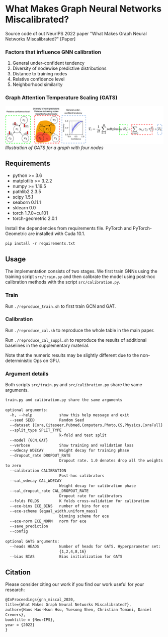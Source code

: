 # What Makes Graph Neural Networks Miscalibrated?

Source code of out NeurIPS 2022 paper "What Makes Graph Neural Networks Miscalibrated?" [Paper]

### Factors that influence GNN calibration
1. General under-confident tendency
2. Diversity of nodewise predictive distributions
3. Distance to training nodes
4. Relative confidence level
5. Neighborhood similarity

### Graph Attention Temperature Scaling (GATS)
![alt text](https://github.com/hans66hsu/GATS/blob/main/figure/GATS_new.png?raw=true)
*Illustration of GATS for a graph with four nodes*

## Requirements

* python >= 3.6
* matplotlib >= 3.2.2
* numpy >= 1.19.5
* pathlib2 2.3.5
* scipy 1.5.1
* seaborn 0.11.1
* sklearn 0.0
* torch 1.7.0+cu101
* torch-geometric 2.0.1

Install the dependencies from requirements file. PyTorch and PyTorch-Geometric are installed with Cuda 10.1.

```
pip install -r requirements.txt
```

## Usage

The implementation consists of two stages. We first train GNNs using the training script `src/train.py` and then calibrate the model using post-hoc calibration methods with the script `src/calibration.py`.

### Train

Run `./reproduce_train.sh` to first train GCN and GAT.

### Calibration

Run `./reproduce_cal.sh` to reproduce the whole table in the main paper.

Run `./reproduce_cal_suppl.sh` to reproduce the results of additional baselines in the supplementary material.

Note that the numeric results may be slightly different due to the non-deterministic Ops on GPU.

### Argument details

Both scripts `src/train.py` and `src/calibration.py` share the same arguments.

```
train.py and calibration.py share the same arguments

optional arguments:
  -h, --help            show this help message and exit
  --seed SEED           Random Seed
  --dataset {Cora,Citeseer,Pubmed,Computers,Photo,CS,Physics,CoraFull}
  --split_type SPLIT_TYPE
                        k-fold and test split
  --model {GCN,GAT}
  --verbose             Show training and validation loss
  --wdecay WDECAY       Weight decay for training phase
  --dropout_rate DROPOUT_RATE
                        Dropout rate. 1.0 denotes drop all the weights to zero
  --calibration CALIBRATION
                        Post-hoc calibrators
  --cal_wdecay CAL_WDECAY
                        Weight decay for calibration phase
  --cal_dropout_rate CAL_DROPOUT_RATE
                        Dropout rate for calibrators
  --folds FOLDS         K folds cross-validation for calibration
  --ece-bins ECE_BINS   number of bins for ece
  --ece-scheme {equal_width,uniform_mass}
                        binning scheme for ece
  --ece-norm ECE_NORM   norm for ece
  --save_prediction
  --config

optional GATS arguments:
  --heads HEADS         Number of heads for GATS. Hyperparameter set:
                        {1,2,4,8,16}
  --bias BIAS           Bias initialization for GATS

```

## Citation

Please consider citing our work if you find our work useful for your research:

```
@InProceedings{gnn_miscal_2020,
title={What Makes Graph Neural Networks Miscalibrated?},
author={Hans Hao-Hsun Hsu, Yuesong Shen, Christian Tomani, Daniel Cremers},
booktitle = {NeurIPS},
year = {2022}
}
```
